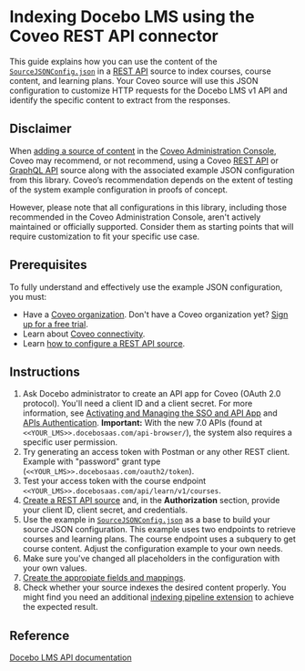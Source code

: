 # Indexing Docebo LMS using the Coveo REST API connector
This guide explains how you can use the content of the [`SourceJSONConfig.json`](SourceJSONConfig.json) in a [REST API](https://docs.coveo.com/en/1896/) source to index courses, course content, and learning plans. Your Coveo source will use this JSON configuration to customize HTTP requests for the Docebo LMS v1 API and identify the specific content to extract from the responses.

## Disclaimer
When [adding a source of content](https://docs.coveo.com/en/3390/index-content/add-or-edit-a-source#add-a-source) in the [Coveo Administration Console](https://docs.coveo.com/en/1841/), Coveo may recommend, or not recommend, using a Coveo [REST API](https://docs.coveo.com/en/1896/) or [GraphQL API](https://docs.coveo.com/en/n6gh2329/) source along with the associated example JSON configuration from this library. Coveo’s recommendation depends on the extent of testing of the system example configuration in proofs of concept.

However, please note that all configurations in this library, including those recommended in the Coveo Administration Console, aren't actively maintained or officially supported. Consider them as starting points that will require customization to fit your specific use case.

## Prerequisites
To fully understand and effectively use the example JSON configuration, you must:
- Have a [Coveo organization](https://docs.coveo.com/en/185). Don't have a Coveo organization yet? [Sign up for a free trial](https://www.coveo.com/en/free-trial?utm_marketing_tactic=connectivity_library).
- Learn about [Coveo connectivity](https://docs.coveo.com/en/1702).
- Learn [how to configure a REST API source](https://docs.coveo.com/en/1896/).

## Instructions
1. Ask Docebo administrator to create an API app for Coveo (OAuth 2.0 protocol). You'll need a client ID and a client secret. For more information, see [Activating and Managing the SSO and API App](https://www.docebo.com/knowledge-base/how-to-activate-and-manage-the-sso-and-api-app/) and [APIs Authentication](https://www.docebo.com/knowledge-base/authentication-api-ssp-app-grant-types/). **Important:** With the new 7.0 APIs (found at `<<YOUR_LMS>>.docebosaas.com/api-browser/`), the system also requires a specific user permission.
2. Try generating an access token with Postman or any other REST client. Example with "password" grant type (`<<YOUR_LMS>>.docebosaas.com/oauth2/token`).
3. Test your access token with the course endpoint `<<YOUR_LMS>>.docebosaas.com/api/learn/v1/courses`.
4. [Create a REST API source](https://docs.coveo.com/en/1896/) and, in the **Authorization** section, provide your client ID, client secret, and credentials.
5. Use the example in [`SourceJSONConfig.json`](https://github.com/coveooss/connectivity-library/blob/master/Docebo%20LMS/SourceJSONConfig.json) as a base to build your source JSON configuration. This example uses two endpoints to retrieve courses and learning plans. The course endpoint uses a subquery to get course content. Adjust the configuration example to your own needs.
6. Make sure you've changed all placeholders in the configuration with your own values.
7. [Create the appropiate fields and mappings](https://docs.coveo.com/en/1896/#completion).
8. Check whether your source indexes the desired content properly. You might find you need an additional [indexing pipeline extension](https://docs.coveo.com/en/1645/) to achieve the expected result.

## Reference
[Docebo LMS API documentation](https://help.docebo.com/hc/en-us/sections/360005441800-APIs)
